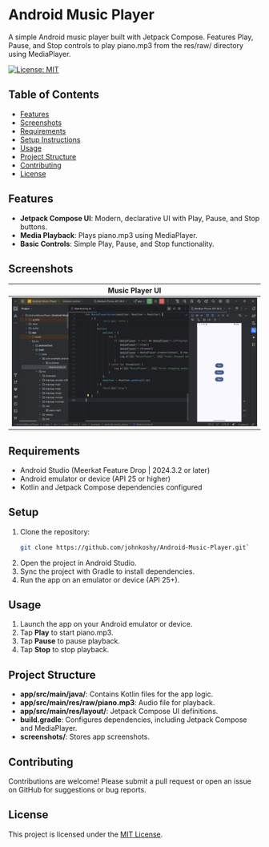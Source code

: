 # Android Music Player

A simple Android music player built with Jetpack Compose. Features Play, Pause, and Stop controls to play piano.mp3 from the res/raw/ directory using MediaPlayer.

[![License: MIT](https://img.shields.io/badge/License-MIT-green.svg)](https://opensource.org/licenses/MIT)

## Table of Contents
- [Features](#features)
- [Screenshots](#screenshots)
- [Requirements](#requirements)
- [Setup Instructions](#setup-instructions)
- [Usage](#usage)
- [Project Structure](#project-structure)
- [Contributing](#contributing)
- [License](#license)

## Features
- **Jetpack Compose UI**: Modern, declarative UI with Play, Pause, and Stop buttons.
- **Media Playback**: Plays piano.mp3 using MediaPlayer.
- **Basic Controls**: Simple Play, Pause, and Stop functionality.

## Screenshots
| Music Player UI |
|-------------|
| ![Music Player UI](screenshots/music_player_ui.png) |

## Requirements
- Android Studio (Meerkat Feature Drop | 2024.3.2 or later)
- Android emulator or device (API 25 or higher)
- Kotlin and Jetpack Compose dependencies configured

## Setup
1. Clone the repository:
   ```bash 
   git clone https://github.com/johnkoshy/Android-Music-Player.git`
2. Open the project in Android Studio.
3. Sync the project with Gradle to install dependencies.
4. Run the app on an emulator or device (API 25+).

## Usage

1. Launch the app on your Android emulator or device.
2. Tap **Play** to start piano.mp3.
3. Tap **Pause** to pause playback.
4. Tap **Stop** to stop playback.

## Project Structure
- **app/src/main/java/**: Contains Kotlin files for the app logic.
- **app/src/main/res/raw/piano.mp3**: Audio file for playback.
- **app/src/main/res/layout/**: Jetpack Compose UI definitions.
- **build.gradle**: Configures dependencies, including Jetpack Compose and MediaPlayer.
- **screenshots/**: Stores app screenshots.

## Contributing
Contributions are welcome! Please submit a pull request or open an issue on GitHub for suggestions or bug reports.

## License
This project is licensed under the [MIT License](LICENSE).